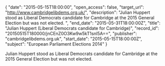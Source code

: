 {
  "date": "2015-05-15T18:00:00", 
  "open_access": false, 
  "target_url": "http://www.cambridgelibdems.org.uk/", 
  "description": "Julian Huppert stood as Liberal Democrats candidate for Cambridge at the 2015 General Election but was not elected. ", 
  "end_date": "2015-05-31T18:00:00Z", 
  "title": "Julian Huppert (Liberal Democrats candidate for Cambridge)", 
  "record_id": "20150515T180000/jnCEnZ0O3Kw9w5kT1snl5A==", 
  "publisher": "cambridgelibdems.org.uk", 
  "start_date": "2015-05-15T18:00:00Z", 
  "subject": "European Parliament Elections 2014"
}

Julian Huppert stood as Liberal Democrats candidate for Cambridge at the 2015 General Election but was not elected. 